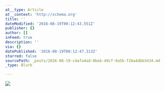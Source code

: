 ```yaml
---
at__type: Article
at__context: 'http://schema.org'
title: ''
dateModified: '2016-08-19T00:12:43.551Z'
publisher: {}
author: []
inFeed: true
description: ''
via: {}
datePublished: '2016-08-19T00:12:47.313Z'
starred: false
sourcePath: _posts/2016-08-19-c4afa4ad-8beb-49cf-9a5b-f2ba4dbb3434.md
_type: Blurb

---
```

![](https://the-grid-user-content.s3-us-west-2.amazonaws.com/f9d6f606-df34-4fc1-9de0-4a1868ca1503.jpg)